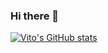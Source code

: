 ### Hi there 👋

[![Vito's GitHub stats](https://github-readme-stats.vercel.app/api?username=to-to-to-to)](https://github.com/to-to-to-to/github-readme-stats)
